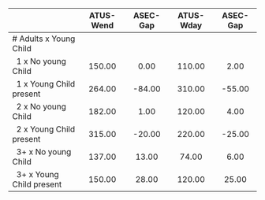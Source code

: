 
|                      |    ATUS-Wend |     ASEC-Gap |    ATUS-Wday |     ASEC-Gap |
| -------------------- | :----------: | :----------: | :----------: | :----------: |
| # Adults x Young Child |              |              |              |              |
| &nbsp;&nbsp;1 x No young Child |       150.00 |         0.00 |       110.00 |         2.00 |
| &nbsp;&nbsp;1 x Young Child present |       264.00 |       -84.00 |       310.00 |       -55.00 |
| &nbsp;&nbsp;2 x No young Child |       182.00 |         1.00 |       120.00 |         4.00 |
| &nbsp;&nbsp;2 x Young Child present |       315.00 |       -20.00 |       220.00 |       -25.00 |
| &nbsp;&nbsp;3+ x No young Child |       137.00 |        13.00 |        74.00 |         6.00 |
| &nbsp;&nbsp;3+ x Young Child present |       150.00 |        28.00 |       120.00 |        25.00 |

